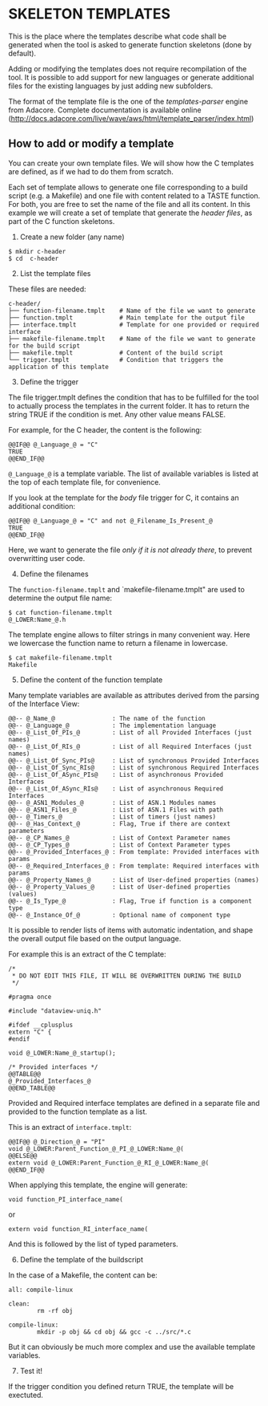 SKELETON TEMPLATES
==================

This is the place where the templates describe what code shall be generated when the tool is asked to generate function skeletons (done by default).

Adding or modifying the templates does not require recompilation of the tool. It is possible to add support for new languages or generate additional files for the existing languages by just adding new subfolders.

The format of the template file is the one of the _templates-parser_ engine from Adacore. Complete documentation is available online (http://docs.adacore.com/live/wave/aws/html/template_parser/index.html)

How to add or modify a template
-------------------------------

You can create your own template files. We will show how the C templates are defined, as if we had to do them from scratch.

Each set of template allows to generate one file corresponding to a build script (e.g. a Makefile) and one file with content related to a TASTE function. For both, you are free to set the name of the file and all its content.
In this example we will create a set of template that generate the _header files_, as part of the C function skeletons.

1. Create a new folder (any name)

```
$ mkdir c-header
$ cd  c-header
```

2. List the template files

These files are needed:

```
c-header/
├── function-filename.tmplt    # Name of the file we want to generate
├── function.tmplt             # Main template for the output file
├── interface.tmplt            # Template for one provided or required interface
├── makefile-filename.tmplt    # Name of the file we want to generate for the build script
├── makefile.tmplt             # Content of the build script
└── trigger.tmplt              # Condition that triggers the application of this template
```

3. Define the trigger

The file trigger.tmplt defines the condition that has to be fulfilled for the tool to actually process the templates in the current folder.
It has to return the string TRUE if the condition is met. Any other value means FALSE.

For example, for the C header, the content is the following:

```
@@IF@@ @_Language_@ = "C"
TRUE
@@END_IF@@
```

`@_Language_@` is a template variable. The list of available variables is listed at the top of each template file, for convenience.

If you look at the template for the _body_ file trigger for C, it contains an additional condition:

```
@@IF@@ @_Language_@ = "C" and not @_Filename_Is_Present_@
TRUE
@@END_IF@@
```

Here, we want to generate the file _only if it is not already there_, to prevent overwritting user code.

4. Define the filenames

The `function-filename.tmplt` and `makefile-filename.tmplt" are used to determine the output file name:

```
$ cat function-filename.tmplt
@_LOWER:Name_@.h
```

The template engine allows to filter strings in many convenient way. Here we lowercase the function name to return a filename in lowercase.

```
$ cat makefile-filename.tmplt
Makefile
```

5. Define the content of the function template

Many template variables are available as attributes derived from the parsing of the Interface View:

```
@@-- @_Name_@                : The name of the function
@@-- @_Language_@            : The implementation language
@@-- @_List_Of_PIs_@         : List of all Provided Interfaces (just names)
@@-- @_List_Of_RIs_@         : List of all Required Interfaces (just names)
@@-- @_List_Of_Sync_PIs@     : List of synchronous Provided Interfaces
@@-- @_List_Of_Sync_RIs@     : List of synchronous Required Interfaces
@@-- @_List_Of_ASync_PIs@    : List of asynchronous Provided Interfaces
@@-- @_List_Of_ASync_RIs@    : List of asynchronous Required Interfaces
@@-- @_ASN1_Modules_@        : List of ASN.1 Modules names
@@-- @_ASN1_Files_@          : List of ASN.1 Files with path
@@-- @_Timers_@              : List of timers (just names)
@@-- @_Has_Context_@         : Flag, True if there are context parameters
@@-- @_CP_Names_@            : List of Context Parameter names
@@-- @_CP_Types_@            : List of Context Parameter types
@@-- @_Provided_Interfaces_@ : From template: Provided interfaces with params
@@-- @_Required_Interfaces_@ : From template: Required interfaces with params
@@-- @_Property_Names_@      : List of User-defined properties (names)
@@-- @_Property_Values_@     : List of User-defined properties (values)
@@-- @_Is_Type_@             : Flag, True if function is a component type
@@-- @_Instance_Of_@         : Optional name of component type
```

It is possible to render lists of items with automatic indentation, and shape the overall output file based on the output language.

For example this is an extract of the C template:

```
/*
 * DO NOT EDIT THIS FILE, IT WILL BE OVERWRITTEN DURING THE BUILD
 */

#pragma once

#include "dataview-uniq.h"

#ifdef __cplusplus
extern "C" {
#endif

void @_LOWER:Name_@_startup();

/* Provided interfaces */
@@TABLE@@
@_Provided_Interfaces_@
@@END_TABLE@@

```

Provided and Required interface templates are defined in a separate file and provided to the function template as a list.

This is an extract of `interface.tmplt`:

```
@@IF@@ @_Direction_@ = "PI"
void @_LOWER:Parent_Function_@_PI_@_LOWER:Name_@(
@@ELSE@@
extern void @_LOWER:Parent_Function_@_RI_@_LOWER:Name_@(
@@END_IF@@
```

When applying this template, the engine will generate:

```
void function_PI_interface_name(
```

or
```
extern void function_RI_interface_name(
```

And this is followed by the list of typed parameters.

6. Define the template of the buildscript

In the case of a Makefile, the content can be:

```
all: compile-linux

clean:
        rm -rf obj

compile-linux:
        mkdir -p obj && cd obj && gcc -c ../src/*.c
```

But it can obviously be much more complex and use the available template variables.

7. Test it!

If the trigger condition you defined return TRUE, the template will be exectuted.
